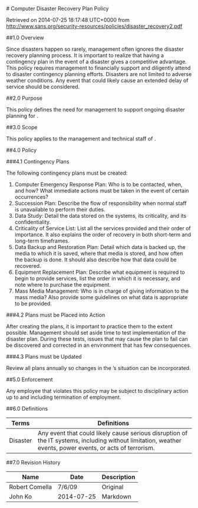 #<Company Name> Computer Disaster Recovery Plan Policy

Retrieved on 2014-07-25 18:17:48 UTC+0000 from http://www.sans.org/security-resources/policies/disaster_recovery2.pdf

##1.0 Overview

Since disasters happen so rarely, management often ignores the disaster recovery planning 
process. It is important to realize that having a contingency plan in the event of a disaster gives 
<Company Name> a competitive advantage. This policy requires management to financially 
support and diligently attend to disaster contingency planning efforts. Disasters are not limited to 
adverse weather conditions. Any event that could likely cause an extended delay of service 
should be considered. 

##2.0 Purpose 

This policy defines the need for management to support ongoing disaster planning for <Company 
Name>.
 
##3.0 Scope 

This policy applies to the management and technical staff of <Company Name>. 
 
##4.0 Policy

###4.1 Contingency Plans

The following contingency plans must be created:
1. Computer Emergency Response Plan: Who is to be contacted, when, and how? What immediate actions must be taken in the event of certain occurrences?
2. Succession Plan: Describe the flow of responsibility when normal staff is unavailable to perform their duties.
3. Data Study: Detail the data stored on the systems, its criticality, and its confidentiality. 
4. Criticality of Service List: List all the services provided and their order of importance. It also explains the order of recovery in both short-term and long-term timeframes. 
5. Data Backup and Restoration Plan: Detail which data is backed up, the media to which it is saved, where that media is stored, and how often the backup is done. It should also describe how that data could be recovered.
6. Equipment Replacement Plan: Describe what equipment is required to begin to provide services, list the order in which it is necessary, and note where to purchase the equipment.
7. Mass Media Management: Who is in charge of giving information to the mass media? Also provide some guidelines on what data is appropriate to be provided. 

###4.2 Plans must be Placed into Action

After creating the plans, it is important to practice them to the extent possible. Management 
should set aside time to test implementation of the disaster plan. During these tests, issues that 
may cause the plan to fail can be discovered and corrected in an environment that has few 
consequences. 

###4.3 Plans must be Updated

Review all plans annually so changes in the <Company>’s situation can be incorporated. 

##5.0 Enforcement

Any employee that violates this policy may be subject to disciplinary action up to and including 
termination of employment. 
 
##6.0 Definitions

Terms    | Definitions 
---------|------------
Disaster | Any event that could likely cause serious disruption of the IT systems, including without limitation, weather events, power events, or acts of terrorism.
 
##7.0 Revision History

Name           | Date       | Description
---------------|------------|------------
Robert Comella | 7/6/09     | Original
John Ko        | 2014-07-25 | Markdown
